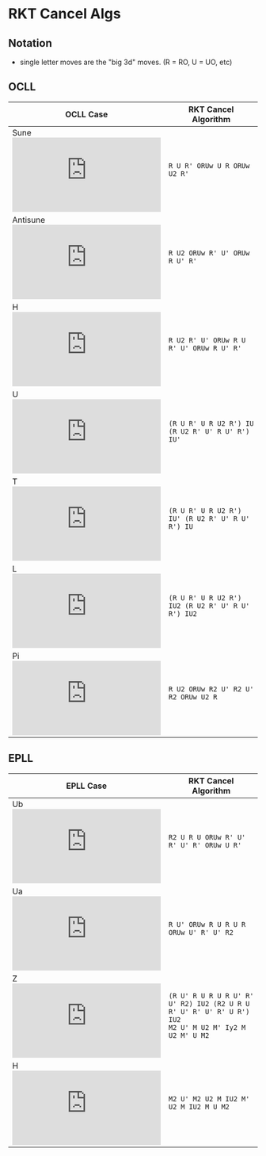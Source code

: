 # RKT Cancel Algs

## Notation

- single letter moves are the "big 3d" moves. (R = RO, U = UO, etc)


## OCLL
| OCLL Case      | RKT Cancel Algorithm                          |
| ----------- | ------------------------------------ |
| Sune<br>![Sune OCLL](http://cube.rider.biz/visualcube.php?fmt=svg&size=100&view=plan&bg=t&fc=lmlmmmmmlllmllllllllmllllllllllllllllllllllllllm)       | `R U R' ORUw U R ORUw U2 R'` |
| Antisune<br>![Antisune OCLL](http://cube.rider.biz/visualcube.php?fmt=svg&size=100&view=plan&bg=t&fc=lmmmmmlmlmllllllllmlllllllllllllllllmlllllllllll)       | `R U2 ORUw R' U' ORUw R U' R'` |
| H<br>![H OCLL](http://cube.rider.biz/visualcube.php?fmt=svg&size=100&view=plan&bg=t&fc=lmlmmmlmllllllllllmlmllllllllllllllllllllllllmlm)  | `R U2 R' U' ORUw R U R' U' ORUw R U' R'` |
| U<br>![U OCLL](http://cube.rider.biz/visualcube.php?fmt=svg&size=100&view=plan&bg=t&fc=mmmmmmlmllllllllllmlmlllllllllllllllllllllllllll)       | `(R U R' U R U2 R') IU (R U2 R' U' R U' R') IU'`  |
| T<br>![T OCLL](http://cube.rider.biz/visualcube.php?fmt=svg&size=100&view=plan&bg=t&fc=lmmmmmlmmlllllllllmllllllllllllllllllllllllllllm) | `(R U R' U R U2 R') IU' (R U2 R' U' R U' R') IU` |
| L<br>![L OCLL](http://cube.rider.biz/visualcube.php?fmt=svg&size=100&view=plan&bg=t&fc=mmlmmmlmmllmllllllmlllllllllllllllllllllllllllll) | `(R U R' U R U2 R') IU2 (R U2 R' U' R U' R') IU2` |
| Pi<br>![Pi OCLL](http://cube.rider.biz/visualcube.php?fmt=svg&size=100&view=plan&bg=t&fc=lmlmmmlmllllllllllllmlllllllllllllllmlmllllllmll) | `R U2 ORUw R2 U' R2 U' R2 ORUw U2 R` |

## EPLL
| EPLL Case | RKT Cancel Algorithm |
| ----------- | ------------------------------------ |
| Ub<br>![Ub EPLL](http://cube.rider.biz/visualcube.php?fmt=svg&size=100&view=plan&bg=t&alg=RU'RURURU'R'U'R2) | `R2 U R U ORUw R' U' R' U' R' ORUw U R'` |
| Ua<br>![Ua EPLL](http://cube.rider.biz/visualcube.php?fmt=svg&size=100&view=plan&bg=t&alg=R2URUR%27U%27R%27U%27R%27UR%27) | `R U' ORUw R U R U R ORUw U' R' U' R2` |
| Z<br>![Z EPLL](http://cube.rider.biz/visualcube.php?fmt=svg&size=100&view=plan&bg=t&alg=M2U%27M2U%27M%27U2M2U2M%27) | `(R U' R U R U R U' R' U' R2) IU2 (R2 U R U R' U' R' U' R' U R') IU2` <br> `M2 U' M U2 M' Iy2 M U2 M' U M2` |
| H<br> ![H EPLL](http://cube.rider.biz/visualcube.php?fmt=svg&size=100&view=plan&bg=t&alg=M2UM2U2M2UM2) | `M2 U' M2 U2 M IU2 M' U2 M IU2 M U M2` |